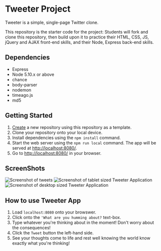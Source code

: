 # Tweeter Project

Tweeter is a simple, single-page Twitter clone.

This repository is the starter code for the project: Students will fork and clone this repository, then build upon it to practice their HTML, CSS, JS, jQuery and AJAX front-end skills, and their Node, Express back-end skills.

## Dependencies

- Express
- Node 5.10.x or above
- chance 
- body-parser
- nodemon 
- timeago.js 
- md5

## Getting Started

1. [Create](https://github.com/Njoe00/Tweeter1) a new repository using this repository as a template.
2. Clone your repository onto your local device.
3. Install dependencies using the `npm install` command.
3. Start the web server using the `npm run local` command. The app will be served at <http://localhost:8080/>.
4. Go to <http://localhost:8080/> in your browser.


## ScreenShots 
![Screenshot of tweets]()
![Screenshot of tablet sized Tweeter Application]()
![Screenshot of desktop sized Tweeter Application]()

## How to use Tweeter App
1. Load `localhost:8080` onto your browswer.
2. Click onto the `'What are you humming about?` text-box.
3. Type whatever you're thinking about in the moment! Don't worry about the consequences!
4. Click the `Tweet` button the left-hand side.
5. See your thoughts come to life and rest well knowing the world know exactly what you're thinking!
